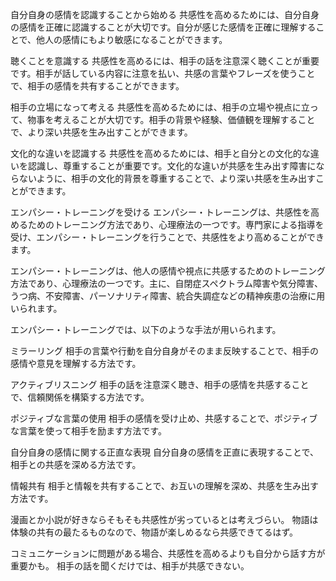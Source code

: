 自分自身の感情を認識することから始める
共感性を高めるためには、自分自身の感情を正確に認識することが大切です。自分が感じた感情を正確に理解することで、他人の感情にもより敏感になることができます。

聴くことを意識する
共感性を高めるには、相手の話を注意深く聴くことが重要です。相手が話している内容に注意を払い、共感の言葉やフレーズを使うことで、相手の感情を共有することができます。

相手の立場になって考える
共感性を高めるためには、相手の立場や視点に立って、物事を考えることが大切です。相手の背景や経験、価値観を理解することで、より深い共感を生み出すことができます。

文化的な違いを認識する
共感性を高めるためには、相手と自分との文化的な違いを認識し、尊重することが重要です。文化的な違いが共感を生み出す障害にならないように、相手の文化的背景を尊重することで、より深い共感を生み出すことができます。

エンパシー・トレーニングを受ける
エンパシー・トレーニングは、共感性を高めるためのトレーニング方法であり、心理療法の一つです。専門家による指導を受け、エンパシー・トレーニングを行うことで、共感性をより高めることができます。

エンパシー・トレーニングは、他人の感情や視点に共感するためのトレーニング方法であり、心理療法の一つです。主に、自閉症スペクトラム障害や気分障害、うつ病、不安障害、パーソナリティ障害、統合失調症などの精神疾患の治療に用いられます。

エンパシー・トレーニングでは、以下のような手法が用いられます。

ミラーリング
相手の言葉や行動を自分自身がそのまま反映することで、相手の感情や意見を理解する方法です。

アクティブリスニング
相手の話を注意深く聴き、相手の感情を共感することで、信頼関係を構築する方法です。

ポジティブな言葉の使用
相手の感情を受け止め、共感することで、ポジティブな言葉を使って相手を励ます方法です。

自分自身の感情に関する正直な表現
自分自身の感情を正直に表現することで、相手との共感を深める方法です。

情報共有
相手と情報を共有することで、お互いの理解を深め、共感を生み出す方法です。

漫画とか小説が好きならそもそも共感性が劣っているとは考えづらい。
物語は体験の共有の最たるものなので、物語が楽しめるなら共感できてるはず。

コミュニケーションに問題がある場合、共感性を高めるよりも自分から話す方が重要かも。
相手の話を聞くだけでは、相手が共感できない。
